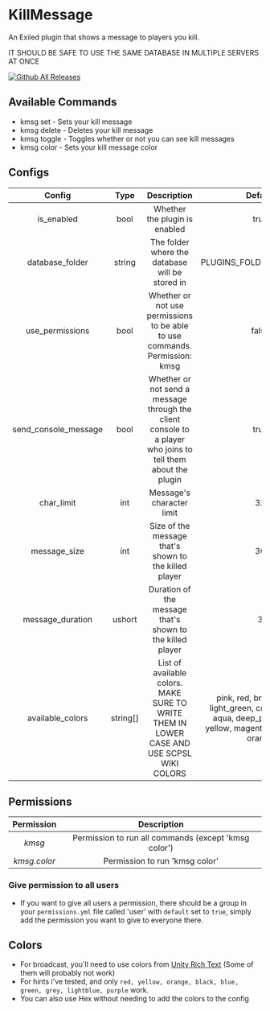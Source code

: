 # KillMessage

An Exiled plugin that shows a message to players you kill.

IT SHOULD BE SAFE TO USE THE SAME DATABASE IN MULTIPLE SERVERS AT ONCE

[![Github All Releases](https://img.shields.io/github/downloads/GabiRP/KillMessage/total?color=blue&style=for-the-badge)]()

## Available Commands

- kmsg set - Sets your kill message
- kmsg delete - Deletes your kill message
- kmsg toggle - Toggles whether or not you can see kill messages
- kmsg color - Sets your kill message color

## Configs

|        Config        |   Type   |                                                  Description                                                 |                                                       Default                                                      |
|:--------------------:|:--------:|:------------------------------------------------------------------------------------------------------------:|:------------------------------------------------------------------------------------------------------------------:|
|      is_enabled      |   bool   |                                         Whether the plugin is enabled                                        |                                                        true                                                        |
|    database_folder   |  string  |                                The folder where the database will be stored in                               |                                             PLUGINS_FOLDER/KillMessage                                             |
|    use_permissions   |   bool   |                  Whether or not use permissions to be able to use commands. Permission: kmsg                 |                                                        false                                                       |
| send_console_message |   bool   | Whether or not send a message through the client console to a player who joins to tell them about the plugin |                                                        true                                                        |
|      char_limit      |    int   |                                           Message's character limit                                          |                                                         32                                                         |
|     message_size     |    int   |                             Size of the message that's shown to the killed player                            |                                                         30                                                         |
|   message_duration   |  ushort  |                           Duration of the message that's shown to the killed player                          |                                                          3                                                         |
|   available_colors   | string[] |           List of available colors. MAKE SURE TO WRITE THEM IN LOWER CASE AND USE SCPSL WIKI COLORS          | pink, red, brown, silver, light_green, crimson, cyan, aqua, deep_pink, tomato, yellow, magenta, blue_green, orange |


## Permissions

| **Permission** |                    **Description**                   |
|:--------------:|:----------------------------------------------------:|
|     _kmsg_     | Permission to run all commands (except 'kmsg color') |
|  _kmsg.color_  |            Permission to run 'kmsg color'            |

### Give permission to all users

- If you want to give all users a permission, there should be a group in your ``permissions.yml`` file called 'user' with ``default`` set to ``true``, simply add the permission you want to give to everyone there.

## Colors

- For broadcast, you'll need to use colors from [Unity Rich Text](https://docs.unity3d.com/Packages/com.unity.ugui@1.0/manual/StyledText.html) (Some of them will probably not work)
- For hints i've tested, and only ``red, yellow, orange, black, blue, green, grey, lightblue, purple`` work.
- You can also use Hex without needing to add the colors to the config
